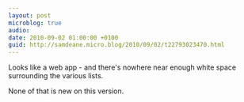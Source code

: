 ```yaml
---
layout: post
microblog: true
audio: 
date: 2010-09-02 01:00:00 +0100
guid: http://samdeane.micro.blog/2010/09/02/t22793023470.html
---
```

Looks like a web app - and there's nowhere near enough white space surrounding the various lists. 

None of that is new on this version.
